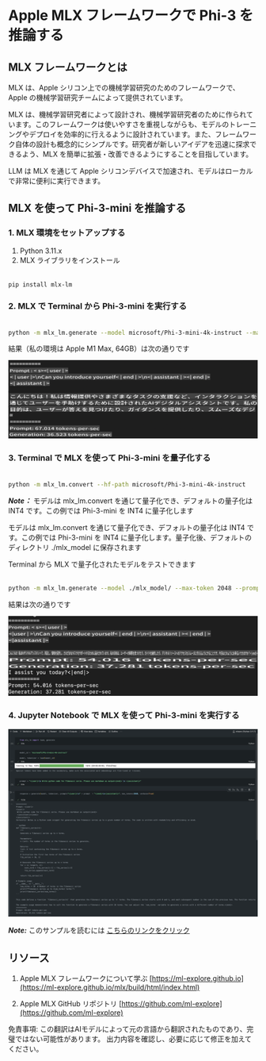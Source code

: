 # **Apple MLX フレームワークで Phi-3 を推論する**

## **MLX フレームワークとは**

MLX は、Apple シリコン上での機械学習研究のためのフレームワークで、Apple の機械学習研究チームによって提供されています。

MLX は、機械学習研究者によって設計され、機械学習研究者のために作られています。このフレームワークは使いやすさを重視しながらも、モデルのトレーニングやデプロイを効率的に行えるように設計されています。また、フレームワーク自体の設計も概念的にシンプルです。研究者が新しいアイデアを迅速に探求できるよう、MLX を簡単に拡張・改善できるようにすることを目指しています。

LLM は MLX を通じて Apple シリコンデバイスで加速され、モデルはローカルで非常に便利に実行できます。

## **MLX を使って Phi-3-mini を推論する**

### **1. MLX 環境をセットアップする**

1. Python 3.11.x
2. MLX ライブラリをインストール


```bash

pip install mlx-lm

```

### **2. MLX で Terminal から Phi-3-mini を実行する**


```bash

python -m mlx_lm.generate --model microsoft/Phi-3-mini-4k-instruct --max-token 2048 --prompt  "<|user|>\nCan you introduce yourself<|end|>\n<|assistant|>"

```

結果（私の環境は Apple M1 Max, 64GB）は次の通りです

![Terminal](../../../../translated_images/01.5cb5f10f82619d0a98bc3584bf81264105a33d9d8559f125418a93b8d7527728.ja.png)

### **3. Terminal で MLX を使って Phi-3-mini を量子化する**


```bash

python -m mlx_lm.convert --hf-path microsoft/Phi-3-mini-4k-instruct

```

***Note：*** モデルは mlx_lm.convert を通じて量子化でき、デフォルトの量子化は INT4 です。この例では Phi-3-mini を INT4 に量子化します

モデルは mlx_lm.convert を通じて量子化でき、デフォルトの量子化は INT4 です。この例では Phi-3-mini を INT4 に量子化します。量子化後、デフォルトのディレクトリ ./mlx_model に保存されます

Terminal から MLX で量子化されたモデルをテストできます


```bash

python -m mlx_lm.generate --model ./mlx_model/ --max-token 2048 --prompt  "<|user|>\nCan you introduce yourself<|end|>\n<|assistant|>"

```

結果は次の通りです

![INT4](../../../../translated_images/02.6ca278966b75435a31021b0a6f1f3b377102d7e59e7b90daf8f017c1a9876cb2.ja.png)


### **4. Jupyter Notebook で MLX を使って Phi-3-mini を実行する**


![Notebook](../../../../translated_images/03.5b701d4bfe17c5d20c075f7d4c8d1201b8073c8e8196b364a9a19cbe684dd26a.ja.png)

***Note:*** このサンプルを読むには [こちらのリンクをクリック](../../../../code/03.Inference/MLX/MLX_DEMO.ipynb)


## **リソース**

1. Apple MLX フレームワークについて学ぶ [https://ml-explore.github.io](https://ml-explore.github.io/mlx/build/html/index.html)

2. Apple MLX GitHub リポジトリ [https://github.com/ml-explore](https://github.com/ml-explore)

免責事項: この翻訳はAIモデルによって元の言語から翻訳されたものであり、完璧ではない可能性があります。
出力内容を確認し、必要に応じて修正を加えてください。